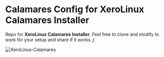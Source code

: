 # Calamares Config for XeroLinux Calamares Installer

Repo for **XeroLinux Calamares Installer**. Feel free to clone and modify to work for your setup and share if it works ;)

![XeroLinux-Calamares](https://i.imgur.com/ypT8hyM.png)

